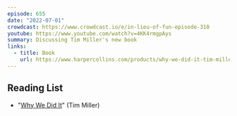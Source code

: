 ```yaml
---
episode: 655
date: "2022-07-01"
crowdcast: https://www.crowdcast.io/e/in-lieu-of-fun-episode-310
youtube: https://www.youtube.com/watch?v=4KK4rmgpAys
summary: Discussing Tim Miller's new book
links:
  - title: Book
    url: https://www.harpercollins.com/products/why-we-did-it-tim-miller
---
```


## Reading List

- "[Why We Did It][book]" (Tim Miller)

[book]: https://www.harpercollins.com/products/why-we-did-it-tim-miller
